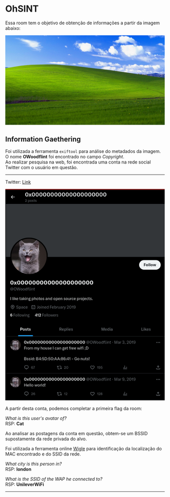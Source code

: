 # OhSINT

Essa room tem o objetivo de obtenção de informações a partir da imagem abaixo: 

![](./WindowsXP.jpg)

## Information Gaethering

Foi utilizada a ferramenta `exiftool` para análise do metadados da imagem. 
O nome **OWoodflint** foi encontrado no campo *Copyright*. <br>
Ao realizar pesquisa na web, foi encontrada uma conta na rede social Twitter com o usuário em questão. 

___

Twitter: [Link](https://twitter.com/OWoodflint)

![Alt text](image.png)

A partir desta conta, podemos completar a primeira flag da room: 

*What is this user's avatar of?* <BR>
RSP: **Cat**

Ao analisar as postagens da conta em questão, obtem-se um BSSID supostamente da rede privada do alvo. <br>

Foi utilizada a ferramenta online [Wigle](https://wigle.net/) para identificação da localização do MAC encontrado e do SSID da rede.

*What city is this person in?*<BR>
RSP: **london**<br>

*What is the SSID of the WAP he connected to?*<BR>
RSP: **UnileverWiFi**<br>

___






